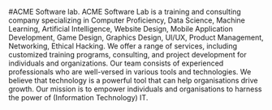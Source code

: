#ACME Software lab.
ACME Software Lab is a training and consulting company specializing in Computer Proficiency, Data Science, Machine Learning, Artificial Intelligence, Website Design, Mobile Application Development, Game Design, Graphics Design, UI/UX, Product Management, Networking, Ethical Hacking. We offer a range of services, including customized training programs, consulting, and project development for individuals and organizations.
Our team consists of experienced professionals who are well-versed in various tools and technologies. We believe that technology is a powerful tool that can help organisations drive growth. Our mission is to empower individuals and organisations to harness the power of  (Information Technology)  IT. 
